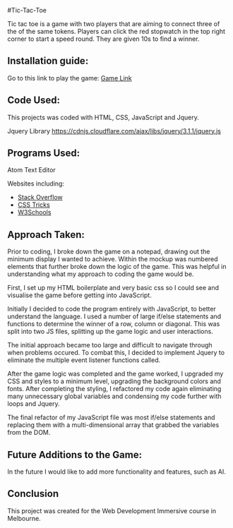 #Tic-Tac-Toe

Tic tac toe is a game with two players that are aiming to connect three of the
of the same tokens. Players can click the red stopwatch in the top right corner to start a speed round. They are given 10s to find a winner.

## Installation guide:
Go to this link to play the game: [Game Link](https://paulmorello.github.io/tic-tac-toe/)

## Code Used:
This projects was coded with HTML, CSS, JavaScript and Jquery.

Jquery Library https://cdnjs.cloudflare.com/ajax/libs/jquery/3.1.1/jquery.js

## Programs Used:
Atom Text Editor

Websites including:
* [Stack Overflow](http://stackoverflow.com/)
* [CSS Tricks](https://css-tricks.com/)
* [W3Schools](http://www.w3schools.com/)

## Approach Taken:
Prior to coding, I broke down the game on a notepad, drawing out the minimum display I wanted to achieve. Within the mockup was numbered elements that further broke down the logic of the game. This was helpful in understanding what my approach to coding the game would be.

First, I set up my HTML boilerplate and very basic css so I could see and visualise the game before getting into JavaScript.

Initially I decided to code the program entirely with JavaScript, to better understand the language. I used a number of large if/else statements and functions to determine the winner of a row, column or diagonal. This was split into two JS files, splitting up the game logic and user interactions.

The initial approach became too large and difficult to navigate through when problems occured. To combat this, I decided to implement Jquery to eliminate the multiple event listener functions called.

After the game logic was completed and the game worked, I upgraded my CSS and styles to a minimum level, upgrading the background colors and fonts. After completing the styling, I refactored my code again eliminating many unnecessary global variables and condensing my code further with loops and Jquery.

The final refactor of my JavaScript file was most if/else statements and replacing them with a multi-dimensional array that grabbed the variables from the DOM.

## Future Additions to the Game:
In the future I would like to add more functionality and features, such as AI.

## Conclusion

This project was created for the Web Development Immersive course in Melbourne.
